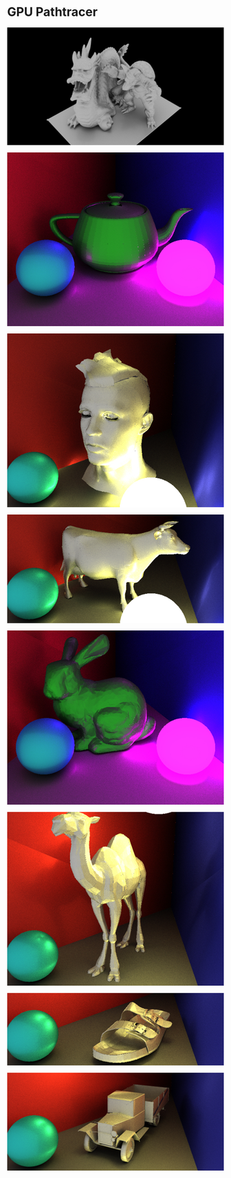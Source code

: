 # GPU Pathtracer

![](images/dragon.jpg)

![](images/image_1.jpg)

![](images/image_2.jpg)

![](images/image_3.jpg)

![](images/image_4.jpg)

![](images/image_5.jpg)

![](images/image_6.jpg)

![](images/image_7.jpg)
